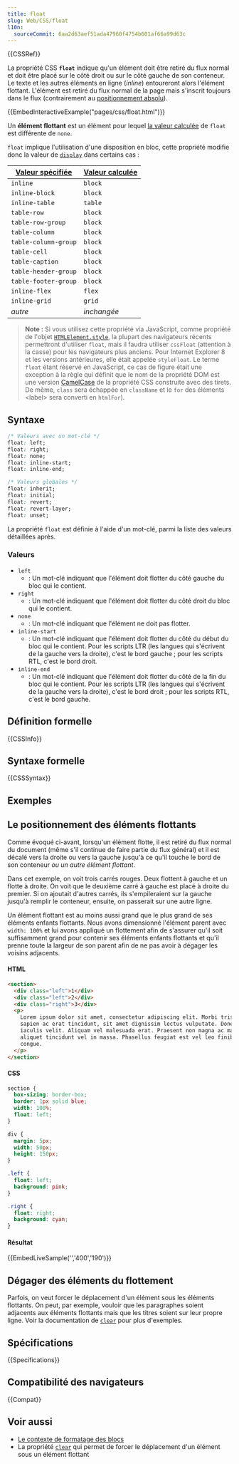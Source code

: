 ```yaml
---
title: float
slug: Web/CSS/float
l10n:
  sourceCommit: 6aa2d63aef51ada47960f4754b601af66a99d63c
---
```


{{CSSRef}}

La propriété CSS **`float`** indique qu'un élément doit être retiré du flux normal et doit être placé sur le côté droit ou sur le côté gauche de son conteneur. Le texte et les autres éléments en ligne (_inline_) entoureront alors l'élément flottant. L'élément est retiré du flux normal de la page mais s'inscrit toujours dans le flux (contrairement au [positionnement absolu](/fr/docs/Web/CSS/position#positionnement_absolu)).

{{EmbedInteractiveExample("pages/css/float.html")}}

Un **élément flottant** est un élément pour lequel [la valeur calculée](/fr/docs/Web/CSS/computed_value) de `float` est différente de `none`.

`float` implique l'utilisation d'une disposition en bloc, cette propriété modifie donc la valeur de [`display`](/fr/docs/Web/CSS/display) dans certains cas&nbsp;:

| [Valeur spécifiée](/fr/docs/Web/CSS/specified_value) | [Valeur calculée](/fr/docs/Web/CSS/computed_value) |
| ---------------------------------------------------- | -------------------------------------------------- |
| `inline`                                             | `block`                                            |
| `inline-block`                                       | `block`                                            |
| `inline-table`                                       | `table`                                            |
| `table-row`                                          | `block`                                            |
| `table-row-group`                                    | `block`                                            |
| `table-column`                                       | `block`                                            |
| `table-column-group`                                 | `block`                                            |
| `table-cell`                                         | `block`                                            |
| `table-caption`                                      | `block`                                            |
| `table-header-group`                                 | `block`                                            |
| `table-footer-group`                                 | `block`                                            |
| `inline-flex`                                        | `flex`                                             |
| `inline-grid`                                        | `grid`                                             |
| _autre_                                              | _inchangée_                                        |

> **Note :** Si vous utilisez cette propriété via JavaScript, comme propriété de l'objet [`HTMLElement.style`](/fr/docs/Web/API/HTMLElement/style), la plupart des navigateurs récents permettront d'utiliser `float`, mais il faudra utiliser `cssFloat` (attention à la casse) pour les navigateurs plus anciens. Pour Internet Explorer 8 et les versions antérieures, elle était appelée `styleFloat`. Le terme `float` étant réservé en JavaScript, ce cas de figure était une exception à la règle qui définit que le nom de la propriété DOM est une version [CamelCase](https://fr.wikipedia.org/wiki/CamelCase) de la propriété CSS construite avec des tirets. De même, `class` sera échappée en `className` et le `for` des éléments \<label> sera converti en `htmlFor`).

## Syntaxe

```css
/* Valeurs avec un mot-clé */
float: left;
float: right;
float: none;
float: inline-start;
float: inline-end;

/* Valeurs globales */
float: inherit;
float: initial;
float: revert;
float: revert-layer;
float: unset;
```

La propriété `float` est définie à l'aide d'un mot-clé, parmi la liste des valeurs détaillées après.

### Valeurs

- `left`
  - : Un mot-clé indiquant que l'élément doit flotter du côté gauche du bloc qui le contient.
- `right`
  - : Un mot-clé indiquant que l'élément doit flotter du côté droit du bloc qui le contient.
- `none`
  - : Un mot-clé indiquant que l'élément ne doit pas flotter.
- `inline-start`
  - : Un mot-clé indiquant que l'élément doit flotter du côté du début du bloc qui le contient. Pour les scripts LTR (les langues qui s'écrivent de la gauche vers la droite), c'est le bord gauche ; pour les scripts RTL, c'est le bord droit.
- `inline-end`
  - : Un mot-clé indiquant que l'élément doit flotter du côté de la fin du bloc qui le contient. Pour les scripts LTR (les langues qui s'écrivent de la gauche vers la droite), c'est le bord droit ; pour les scripts RTL, c'est le bord gauche.

## Définition formelle

{{CSSInfo}}

## Syntaxe formelle

{{CSSSyntax}}

## Exemples

## Le positionnement des éléments flottants

Comme évoqué ci-avant, lorsqu'un élément flotte, il est retiré du flux normal du document (même s'il continue de faire partie du flux général) et il est décalé vers la droite ou vers la gauche jusqu'à ce qu'il touche le bord de son conteneur _ou un autre élément flottant_.

Dans cet exemple, on voit trois carrés rouges. Deux flottent à gauche et un flotte à droite. On voit que le deuxième carré à gauche est placé à droite du premier. Si on ajoutait d'autres carrés, ils s'empileraient sur la gauche jusqu'à remplir le conteneur, ensuite, on passerait sur une autre ligne.

Un élément flottant est au moins aussi grand que le plus grand de ses éléments enfants flottants. Nous avons dimensionné l'élément parent avec `width: 100%` et lui avons appliqué un flottement afin de s'assurer qu'il soit suffisamment grand pour contenir ses éléments enfants flottants et qu'il prenne toute la largeur de son parent afin de ne pas avoir à dégager les voisins adjacents.

#### HTML

```html
<section>
  <div class="left">1</div>
  <div class="left">2</div>
  <div class="right">3</div>
  <p>
    Lorem ipsum dolor sit amet, consectetur adipiscing elit. Morbi tristique
    sapien ac erat tincidunt, sit amet dignissim lectus vulputate. Donec id
    iaculis velit. Aliquam vel malesuada erat. Praesent non magna ac massa
    aliquet tincidunt vel in massa. Phasellus feugiat est vel leo finibus
    congue.
  </p>
</section>
```

#### CSS

```css
section {
  box-sizing: border-box;
  border: 1px solid blue;
  width: 100%;
  float: left;
}

div {
  margin: 5px;
  width: 50px;
  height: 150px;
}

.left {
  float: left;
  background: pink;
}

.right {
  float: right;
  background: cyan;
}
```

#### Résultat

{{EmbedLiveSample('','400','190')}}

## Dégager des éléments du flottement

Parfois, on veut forcer le déplacement d'un élément sous les éléments flottants. On peut, par exemple, vouloir que les paragraphes soient adjacents aux éléments flottants mais que les titres soient sur leur propre ligne. Voir la documentation de [`clear`](/fr/docs/Web/CSS/clear) pour plus d'exemples.

## Spécifications

{{Specifications}}

## Compatibilité des navigateurs

{{Compat}}

## Voir aussi

- [Le contexte de formatage des blocs](/fr/docs/Web/Guide/CSS/Block_formatting_context)
- La propriété [`clear`](/fr/docs/Web/CSS/clear) qui permet de forcer le déplacement d'un élément sous un élément flottant
